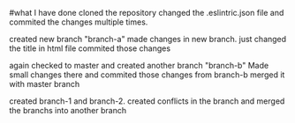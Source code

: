 
#what I have done
cloned the repository
changed the .eslintric.json file and commited the changes multiple times.

created new branch "branch-a"
made changes in new branch. just changed the title in html file
commited those changes

again checked to master and created another branch "branch-b"
Made small changes there and commited those changes
from branch-b merged it with master branch

created branch-1 and branch-2. created conflicts in the branch and merged the branchs into another branch

